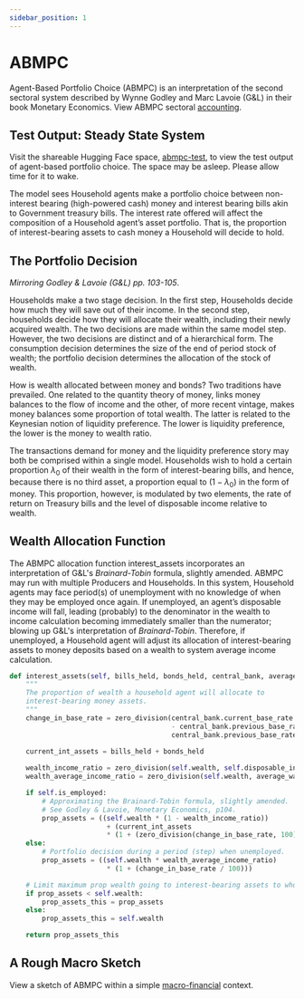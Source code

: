 ```yaml
---
sidebar_position: 1
---
```


# ABMPC

Agent-Based Portfolio Choice (ABMPC) is an interpretation of the second sectoral system described by Wynne Godley and Marc Lavoie (G&L) in their book Monetary Economics. View ABMPC sectoral [accounting](https://docs.google.com/spreadsheets/d/1f2picRBpByjb77flxEGjCrZ9Ych3ctrqBSqy90PR6LM/edit?usp=sharing).


## Test Output: Steady State System

Visit the shareable Hugging Face space, [abmpc-test](https://danodrisc-abmpc-test.hf.space), to view the test output of agent-based portfolio choice. The space may be asleep. Please allow time for it to wake.

The model sees Household agents make a portfolio choice between non-interest bearing (high-powered cash) money and interest bearing bills akin to Government treasury bills. The interest rate offered will affect the composition of a Household agent’s asset portfolio. That is, the proportion of interest-bearing assets to cash money a Household will decide to hold.

## The Portfolio Decision

*Mirroring Godley & Lavoie (G&L) pp. 103-105*.

Households make a two stage decision. In the first step, Households decide how much they will save out of their income. In the second step, households decide how they will allocate their wealth, including their newly acquired wealth. The two decisions are made within the same model step. However, the two decisions are distinct and of a hierarchical form. The consumption decision determines the size of the end of period stock of wealth; the portfolio decision determines the allocation of the stock of wealth.

How is wealth allocated between money and bonds? Two traditions have prevailed. One related to the quantity theory of money, links money balances to the flow of income and the other, of more recent vintage, makes money balances some proportion of total wealth. The latter is related to the Keynesian notion of liquidity preference. The lower is liquidity preference, the lower is the money to wealth ratio.

The transactions demand for money and the liquidity preference story may both be comprised within a single model.  Households wish to hold a certain proportion $\lambda_{0}$ of their wealth in the form of interest-bearing bills, and hence, because there is no third asset, a proportion equal to $(1 - \lambda_{0})$ in the form of money.  This proportion, however, is modulated by two elements, the rate of return on Treasury bills and the level of disposable income relative to wealth.

## Wealth Allocation Function

The ABMPC allocation function interest_assets incorporates an interpretation of G&L's *Brainard-Tobin* formula, slightly amended. ABMPC may run with multiple Producers and Households. In this system, Household agents may face period(s) of unemployment with no knowledge of when they may be employed once again. If unemployed, an agent’s disposable income will fall, leading (probably) to the denominator in the wealth to income calculation becoming immediately smaller than the numerator; blowing up G&L's interpretation of *Brainard-Tobin*. Therefore, if unemployed, a Household agent will adjust its allocation of interest-bearing assets to money deposits based on a wealth to system average income calculation.

```Python showLineNumbers
def interest_assets(self, bills_held, bonds_held, central_bank, average_wage):
    """
    The proportion of wealth a household agent will allocate to
    interest-bearing money assets.
    """
    change_in_base_rate = zero_division(central_bank.current_base_rate
                                        - central_bank.previous_base_rate,
                                        central_bank.previous_base_rate) * 100
    
    current_int_assets = bills_held + bonds_held

    wealth_income_ratio = zero_division(self.wealth, self.disposable_income)
    wealth_average_income_ratio = zero_division(self.wealth, average_wage)

    if self.is_employed:        
        # Approximating the Brainard-Tobin formula, slightly amended.
        # See Godley & Lavoie, Monetary Economics, p104.
        prop_assets = ((self.wealth * (1 - wealth_income_ratio))
                        + (current_int_assets
                        * (1 + (zero_division(change_in_base_rate, 100))))) * wealth_income_ratio
    else:
        # Portfolio decision during a period (step) when unemployed.
        prop_assets = ((self.wealth * wealth_average_income_ratio)
                        * (1 + (change_in_base_rate / 100)))

    # Limit maximum prop wealth going to interest-bearing assets to whole of wealth.
    if prop_assets < self.wealth:
        prop_assets_this = prop_assets
    else:
        prop_assets_this = self.wealth

    return prop_assets_this
```

## A Rough Macro Sketch

View a sketch of ABMPC within a simple [macro-financial](https://www.data-reports.net/giltedged-info/studio-sketch/public-private-finance.html) context.
